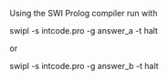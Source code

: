 Using the SWI Prolog compiler run with

swipl -s intcode.pro -g answer_a -t halt

or

swipl -s intcode.pro -g answer_b -t halt
